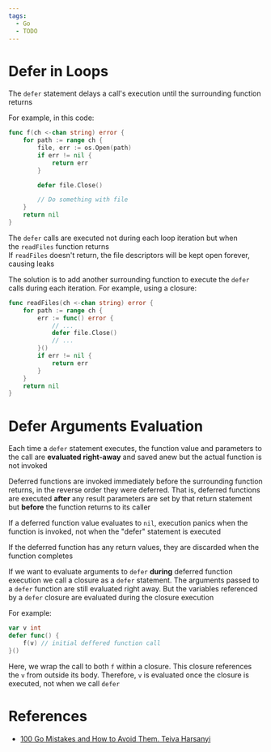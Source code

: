 ```yaml
---
tags:
  - Go
  - TODO
---
```


# Defer in Loops

The `defer` statement delays a call's execution until the surrounding function returns

For example, in this code:

```go
func f(ch <-chan string) error {
    for path := range ch {
        file, err := os.Open(path)
        if err != nil {
            return err
        }

        defer file.Close()

        // Do something with file
    }
    return nil
}
```

The `defer` calls are executed not during each loop iteration but when the `readFiles` function returns  
If `readFiles` doesn't return, the file descriptors will be kept open forever, causing leaks

The solution is to add another surrounding function to execute the `defer` calls during each iteration. For example, using a closure:

```go
func readFiles(ch <-chan string) error {
    for path := range ch {
        err := func() error {
            // ...
            defer file.Close()
            // ...
        }()
        if err != nil {
	        return err
	    }
	}
	return nil
}
```

# Defer Arguments Evaluation

Each time a `defer` statement executes, the function value and parameters to the call are **evaluated right-away** and saved anew but the actual function is not invoked

Deferred functions are invoked immediately before the surrounding function returns, in the reverse order they were deferred. That is, deferred functions are executed **after** any result parameters are set by that return statement but **before** the function returns to its caller

If a deferred function value evaluates to `nil`, execution panics when the function is invoked, not when the "defer" statement is executed

If the deferred function has any return values, they are discarded when the function completes

If we want to evaluate arguments to `defer` **during** deferred function execution we call a closure as a `defer` statement. The arguments passed to a `defer` function are still evaluated right away. But the variables referenced by a `defer` closure are evaluated during the closure execution

For example:

```go
var v int
defer func() {
	f(v) // initial deffered function call
}()
```

Here, we wrap the call to both `f` within a closure. This closure references the `v` from outside its body. Therefore, `v` is evaluated once the closure is executed, not when we call `defer`

# References

- [100 Go Mistakes and How to Avoid Them. Teiva Harsanyi](References.md#100%20Go%20Mistakes%20and%20How%20to%20Avoid%20Them.%20Teiva%20Harsanyi)
